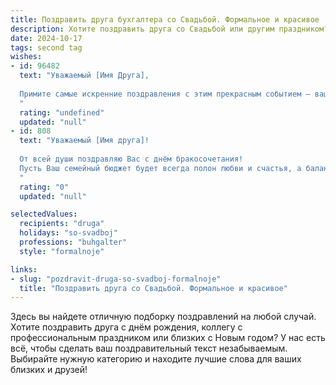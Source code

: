 ```yaml
---
title: Поздравить друга бухгалтера со Свадьбой. Формальное и красивое
description: Хотите поздравить друга со Свадьбой или другим праздником? Наш ИИ создаст незабываемое поздравление, а вы обязательно выделитесь среди других.  
date: 2024-10-17
tags: second tag
wishes:
- id: 96482
  text: "Уважаемый [Имя Друга],
  
  Примите самые искренние поздравления с этим прекрасным событием – вашей свадьбой!  Желаю вам и вашей супруге (супругу) безграничного счастья, крепкой любви, взаимного уважения и благополучия. Пусть ваша семейная жизнь будет наполнена радостью, теплом и гармонией, а профессиональные успехи, в том числе и ваши бухгалтерские достижения, только укрепляют ваш союз.  Горько!
  "
  rating: "undefined"
  updated: "null"
- id: 808
  text: "Уважаемый [Имя друга]!
  
  От всей души поздравляю Вас с днём бракосочетания!
  Пусть Ваш семейный бюджет будет всегда полон любви и счастья, а баланс отношений неизменно сходится в сторону радости и взаимопонимания. Желаю Вам долгих и счастливых лет совместной жизни, наполненных яркими событиями и нежными чувствами!
  "
  rating: "0"
  updated: "null"

selectedValues:
  recipients: "druga"
  holidays: "so-svadboj"
  professions: "buhgalter"
  style: "formalnoje"

links:
- slug: "pozdravit-druga-so-svadboj-formalnoje"
  title: "Поздравить друга со Свадьбой. Формальное и красивое"
---
```


Здесь вы найдете отличную подборку поздравлений на любой случай. 
Хотите поздравить друга с днём рождения, коллегу с профессиональным праздником или близких с Новым годом? У нас есть всё, чтобы сделать ваш поздравительный текст незабываемым. Выбирайте нужную категорию и находите лучшие слова для ваших близких и друзей!
